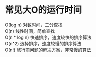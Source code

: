 # 常见大O的运行时间

O(log n) 对数时间，二分查找   
O(n) 线性时间，简单查找   
O(n * log n) 快速排序，速度较快的排序算法  
O(n^2) 选择排序，速度较慢的排序算法  
O(n!) 旅行商问题的解决方案，非常慢的算法